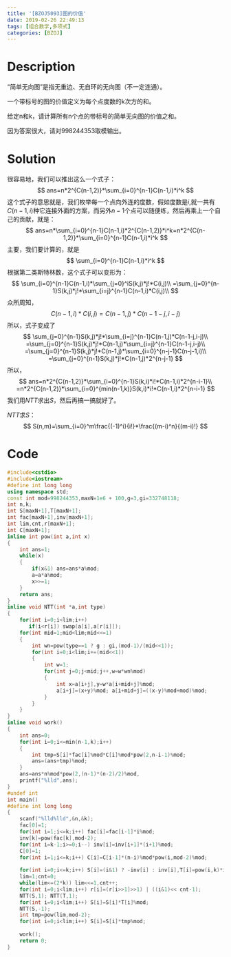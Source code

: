 ```yaml
---
title: '[BZOJ5093]图的价值'
date: 2019-02-26 22:49:13
tags: [组合数学,多项式]
categories: [BZOJ]
---
```


# Description

“简单无向图”是指无重边、无自环的无向图（不一定连通）。

一个带标号的图的价值定义为每个点度数的k次方的和。

给定n和k，请计算所有n个点的带标号的简单无向图的价值之和。

因为答案很大，请对998244353取模输出。

<!--more-->

# Solution

很容易地，我们可以推出这么一个式子：
$$
ans=n*2^{C(n-1,2)}*\sum_{i=0}^{n-1}C(n-1,i)*i^k
$$
这个式子的意思就是，我们枚举每一个点向外连的度数，假如度数是$i$,就一共有$C(n-1,i)$种它连接外面的方案，而另外$n-1$个点可以随便练，然后再乘上一个自己的贡献，就是：
$$
ans=n*\sum_{i=0}^{n-1}C(n-1,i)*2^{C(n-1,2)}*i^k=n*2^{C(n-1,2)}*\sum_{i=0}^{n-1}C(n-1,i)*i^k
$$
主要，我们要计算的，就是
$$
\sum_{i=0}^{n-1}C(n-1,i)*i^k
$$
根据第二类斯特林数，这个式子可以变形为：
$$
\sum_{i=0}^{n-1}C(n-1,i)*\sum_{j=0}^iS(k,j)*j!*C(i,j)\\
=\sum_{j=0}^{n-1}S(k,j)*j!*\sum_{i=j}^{n-1}C(n-1,i)*C(i,j)\\
$$
众所周知，
$$
C(n-1,i)*C(i,j)=C(n-1,j)*C(n-1-j,i-j)
$$
所以，式子变成了
$$
\sum_{j=0}^{n-1}S(k,j)*j!*\sum_{i=j}^{n-1}C(n-1,j)*C(n-1-j,i-j)\\
=\sum_{j=0}^{n-1}S(k,j)*j!*C(n-1,j)*\sum_{i=j}^{n-1}C(n-1-j,i-j)\\
=\sum_{j=0}^{n-1}S(k,j)*j!*C(n-1,j)*\sum_{i=0}^{n-j-1}C(n-j-1,i)\\
=\sum_{j=0}^{n-1}S(k,j)*j!*C(n-1,j)*2^{n-j-1}
$$
所以，
$$
ans=n*2^{C(n-1,2)}*\sum_{i=0}^{n-1}S(k,i)*i!*C(n-1,i)*2^{n-i-1}\\
=n*2^{C(n-1,2)}*\sum_{i=0}^{min(n-1,k)}S(k,i)*i!*C(n-1,i)*2^{n-i-1}
$$
我们用$NTT$求出$S$，然后再搞一搞就好了。

$NTT$求$S$：
$$
S(n,m)=\sum_{i=0}^m\frac{(-1)^i}{i!}*\frac{(m-i)^n}{(m-i)!}
$$
# Code

```c++
#include<cstdio>
#include<iostream> 
#define int long long
using namespace std;
const int mod=998244353,maxN=1e6 + 100,g=3,gi=332748118;
int n,k;
int S[maxN+1],T[maxN+1];
int fac[maxN+1],inv[maxN+1];
int lim,cnt,r[maxN+1];
int C[maxN+1];
inline int pow(int a,int x)
{
    int ans=1;
    while(x)
    {
        if(x&1) ans=ans*a%mod;
        a=a*a%mod;
        x>>=1;
    }
    return ans;
}
inline void NTT(int *a,int type)
{
    for(int i=0;i<lim;i++)
       if(i<r[i]) swap(a[i],a[r[i]]);
    for(int mid=1;mid<lim;mid<<=1)
    {
        int wn=pow(type==1 ? g : gi,(mod-1)/(mid<<1));
        for(int i=0;i<lim;i+=(mid<<1))
        {
            int w=1;
            for(int j=0;j<mid;j++,w=w*wn%mod)
            {
                int x=a[i+j],y=w*a[i+mid+j]%mod;
                a[i+j]=(x+y)%mod; a[i+mid+j]=((x-y)%mod+mod)%mod;
            }
        }
    }
}
inline void work()
{
    int ans=0;
    for(int i=0;i<=min(n-1,k);i++)
    {
        int tmp=S[i]*fac[i]%mod*C[i]%mod*pow(2,n-i-1)%mod;
        ans=(ans+tmp)%mod;
    }
    ans=ans*n%mod*pow(2,(n-1)*(n-2)/2)%mod,
    printf("%lld",ans);
}
#undef int
int main()
#define int long long
{
    scanf("%lld%lld",&n,&k);
    fac[0]=1;
    for(int i=1;i<=k;i++) fac[i]=fac[i-1]*i%mod;
    inv[k]=pow(fac[k],mod-2);
    for(int i=k-1;i>=0;i--) inv[i]=inv[i+1]*(i+1)%mod;
    C[0]=1;
    for(int i=1;i<=k;i++) C[i]=C[i-1]*(n-i)%mod*pow(i,mod-2)%mod;
    
    for(int i=0;i<=k;i++) S[i]=(i&1) ? -inv[i] : inv[i],T[i]=pow(i,k)*inv[i]%mod;
    lim=1;cnt=0;
    while(lim<=(2*k)) lim<<=1,cnt++;
    for(int i=0;i<lim;i++) r[i]=(r[i>>1]>>1) | ((i&1)<< cnt-1);
    NTT(S,1); NTT(T,1);
    for(int i=0;i<lim;i++) S[i]=S[i]*T[i]%mod;
    NTT(S,-1);
    int tmp=pow(lim,mod-2);
    for(int i=0;i<lim;i++) S[i]=S[i]*tmp%mod;
    
    work();
    return 0;
}
```


